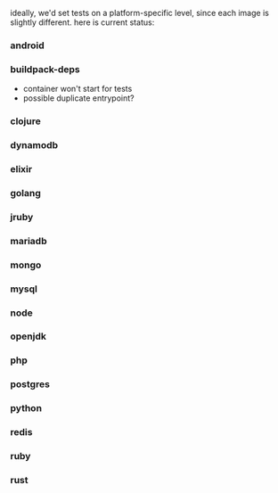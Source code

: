 ideally, we'd set tests on a platform-specific level, since each image is slightly different. here is current status:

### android

### buildpack-deps
- container won't start for tests
- possible duplicate entrypoint?

### clojure


### dynamodb


### elixir


### golang


### jruby


### mariadb


### mongo


### mysql


### node


### openjdk
### php
### postgres
### python
### redis
### ruby
### rust
